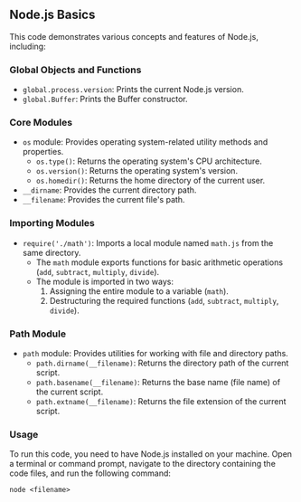 ## Node.js Basics

This code demonstrates various concepts and features of Node.js, including:

### Global Objects and Functions

- `global.process.version`: Prints the current Node.js version.
- `global.Buffer`: Prints the Buffer constructor.

### Core Modules

- `os` module: Provides operating system-related utility methods and properties.
  - `os.type()`: Returns the operating system's CPU architecture.
  - `os.version()`: Returns the operating system's version.
  - `os.homedir()`: Returns the home directory of the current user.
- `__dirname`: Provides the current directory path.
- `__filename`: Provides the current file's path.

### Importing Modules

- `require('./math')`: Imports a local module named `math.js` from the same directory.
  - The `math` module exports functions for basic arithmetic operations (`add`, `subtract`, `multiply`, `divide`).
  - The module is imported in two ways:
    1. Assigning the entire module to a variable (`math`).
    2. Destructuring the required functions (`add`, `subtract`, `multiply`, `divide`).

### Path Module

- `path` module: Provides utilities for working with file and directory paths.
  - `path.dirname(__filename)`: Returns the directory path of the current script.
  - `path.basename(__filename)`: Returns the base name (file name) of the current script.
  - `path.extname(__filename)`: Returns the file extension of the current script.

### Usage

To run this code, you need to have Node.js installed on your machine. Open a terminal or command prompt, navigate to the directory containing the code files, and run the following command:

```
node <filename>
```
